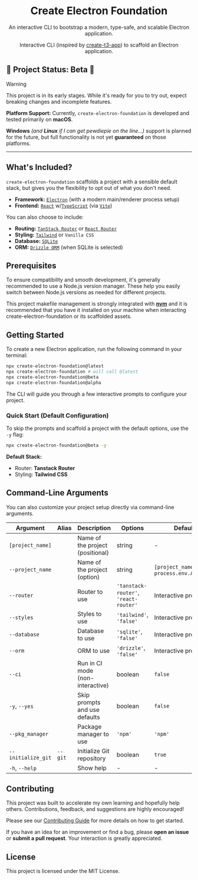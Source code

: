 <h1 align="center">Create Electron Foundation</h1>

<p align="center">
  An interactive CLI to bootstrap a modern, type-safe, and scalable Electron application.
</p>

<p align="center">
  Interactive CLI (inspired by <a href="https://github.com/t3-oss/create-t3-app">create-t3-app</a>) to scaffold an Electron application.
</p>

<!-- Optional: Add badges here later -->
<!-- <p align="center">
  <a href="..."><img alt="NPM Version" src="..."></a>
  <a href="..."><img alt="Build Status" src="..."></a>
  <a href="..."><img alt="License" src="..."></a>
</p> -->

## 🚧 Project Status: Beta 🚧

> [!WARNING]
> This project is in its early stages. While it's ready for you to try out, expect breaking changes and incomplete features.
>
> **Platform Support:** Currently, `create-electron-foundation` is developed and tested primarily on **macOS**.
>
> **Windows** _(and **Linux** if I can get pewdiepie on the line...)_ support is planned for the future, but full functionality is not yet **guaranteed** on those platforms.

---

## What's Included?

`create-electron-foundation` scaffolds a project with a sensible default stack, but gives you the flexibility to opt out of what you don't need.

- **Framework:** [`Electron`](https://www.electronjs.org/) (with a modern main/renderer process setup)
- **Frontend:** [`React`](https://react.dev/) w/[`TypeScript`](https://www.typescriptlang.org/) (via [`Vite`](https://vitejs.dev/))

You can also choose to include:

- **Routing:** [`TanStack Router`](https://tanstack.com/router) or [`React Router`](https://reactrouter.com/)
- **Styling:** [`Tailwind`](https://tailwindcss.com/) or `Vanilla CSS`
- **Database:** [`SQLite`](https://www.sqlite.org/index.html)
- **ORM:** [`Drizzle ORM`](https://orm.drizzle.team/) (when SQLite is selected)

## Prerequisites

To ensure compatibility and smooth development, it's generally recommended to use a Node.js version manager. These help you easily switch between Node.js versions as needed for different projects.

This project makefile management is strongly integrated with [**nvm**](https://github.com/nvm-sh/nvm) and it is recommended that you have it installed on your machine when interacting create-electron-foundation or its scaffolded assets.

## Getting Started

To create a new Electron application, run the following command in your terminal:

```bash
npx create-electron-foundation@latest
npx create-electron-foundation # will call @latest
npx create-electron-foundation@beta
npx create-electron-foundation@alpha
```

The CLI will guide you through a few interactive prompts to configure your project.

### Quick Start (Default Configuration)

To skip the prompts and scaffold a project with the default options, use the `-y` flag:

```bash
npx create-electron-foundation@beta -y
```

**Default Stack:**

- Router: **Tanstack Router**
- Styling: **Tailwind CSS**

## Command-Line Arguments

You can also customize your project setup directly via command-line arguments.

| Argument           | Alias   | Description                      | Options                               | Default                                      |
| ------------------ | ------- | -------------------------------- | ------------------------------------- | -------------------------------------------- |
| `[project_name]`   |         | Name of the project (positional) | string                                | -                                            |
| `--project_name`   |         | Name of the project (option)     | string                                | `[project_name]` \|\| `process.env.APP_NAME` |
| `--router`         |         | Router to use                    | `'tanstack-router'`, `'react-router'` | Interactive prompt                           |
| `--styles`         |         | Styles to use                    | `'tailwind'`, `'false'`               | Interactive prompt                           |
| `--database`       |         | Database to use                  | `'sqlite'`, `'false'`                 | Interactive prompt                           |
| `--orm`            |         | ORM to use                       | `'drizzle'`, `'false'`                | Interactive prompt                           |
| `--ci`             |         | Run in CI mode (non-interactive) | boolean                               | `false`                                      |
| `-y`, `--yes`      |         | Skip prompts and use defaults    | boolean                               | `false`                                      |
| `--pkg_manager`    |         | Package manager to use           | `'npm'`                               | `'npm'`                                      |
| `--initialize_git` | `--git` | Initialize Git repository        | boolean                               | `true`                                       |
| `-h`, `--help`     |         | Show help                        | -                                     | -                                            |

## Contributing

This project was built to accelerate my own learning and hopefully help others. Contributions, feedback, and suggestions are highly encouraged!

Please see our [Contributing Guide](CONTRIBUTING.md) for more details on how to get started.

If you have an idea for an improvement or find a bug, please **open an issue** or **submit a pull request**. Your interaction is greatly appreciated.

## License

This project is licensed under the MIT License.
